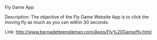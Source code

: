Fly Game App

Description: The objective of the Fly Game Website App is to click the moving fly as much as you can within 30 seconds.

Link: http://www.bernadetteengleman.com/Apps/Fly%20Game/fly.html
